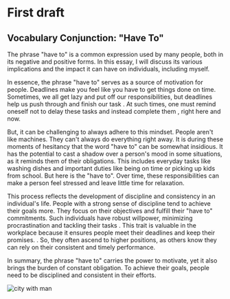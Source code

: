# First draft
## Vocabulary Conjunction: "Have To"  

The phrase "have to" is a common expression used by many people, both in its negative and positive forms. In this essay, I will discuss its various implications and the impact it can have on individuals, including myself.

In essence, the phrase "have to" serves as a source of motivation for people. Deadlines make you feel like you have to get things done on time. Sometimes, we all get lazy and put off our responsibilities, but deadlines help us push through and finish our task . At such times, one must remind oneself not to delay these tasks and instead complete them , right here and now.

But, it can be challenging to always adhere to this mindset. People aren't like machines. They can't always do everything right away. It is during these moments of hesitancy that the word "have to" can be somewhat insidious. It has the potential to cast a shadow over a person's mood in some situations, as it reminds them of their obligations. This includes everyday tasks like washing dishes and important duties like being on time or picking up kids from school. But here is the "have to". Over time, these responsibilities can make a person feel stressed and leave little time for relaxation.

This process reflects the development of discipline and consistency in an individual's life. People with a strong sense of discipline tend to achieve their goals more. They focus on their objectives and fulfill their "have to" commitments. Such individuals have robust willpower, minimizing procrastination and tackling their tasks . This trait is valuable in the workplace because it ensures people meet their deadlines and keep their promises. . So, they often ascend to higher positions, as others know they can rely on their consistent and timely performance.

In summary, the phrase "have to" carries the power to motivate, yet it also brings the burden of constant obligation. To achieve their goals, people need to be disciplined and consistent in their efforts.
 
![city with man](https://i.pinimg.com/originals/1a/f4/2f/1af42fae4151ede04aa015f04b15b960.png)


 
 
